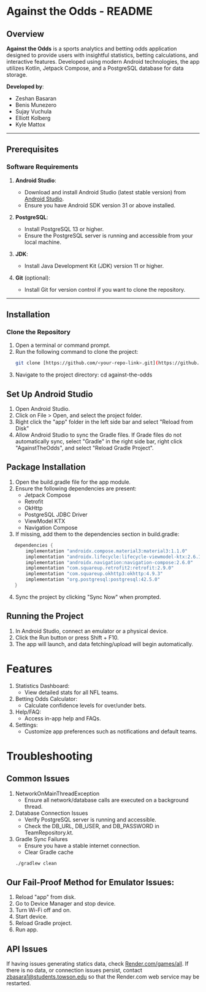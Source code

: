 # Against the Odds - README

## Overview

**Against the Odds** is a sports analytics and betting odds application designed to provide users with insightful statistics, betting calculations, and interactive features. Developed using modern Android technologies, the app utilizes Kotlin, Jetpack Compose, and a PostgreSQL database for data storage.

**Developed by**:
- Zeshan Basaran
- Benis Munezero
- Sujay Vuchula
- Elliott Kolberg
- Kyle Mattox

---

## Prerequisites

### **Software Requirements**
1. **Android Studio**:
    - Download and install Android Studio (latest stable version) from [Android Studio](https://developer.android.com/studio).
    - Ensure you have Android SDK version 31 or above installed.

2. **PostgreSQL**:
    - Install PostgreSQL 13 or higher.
    - Ensure the PostgreSQL server is running and accessible from your local machine.

3. **JDK**:
    - Install Java Development Kit (JDK) version 11 or higher.

4. **Git** (optional):
    - Install Git for version control if you want to clone the repository.

---

## Installation

### **Clone the Repository**
1. Open a terminal or command prompt.
2. Run the following command to clone the project:
   ```bash
   git clone [https://github.com/<your-repo-link>.git](https://github.com/Benismu6/Against-the-Odds.git)
3. Navigate to the project directory:
   cd against-the-odds

## Set Up Android Studio
1. Open Android Studio.
2. Click on File > Open, and select the project folder.
3. Right click the "app" folder in the left side bar and select "Reload from Disk"
4. Allow Android Studio to sync the Gradle files. If Grade files do not automatically sync, select
   "Gradle" in the right side bar, right click "AgainstTheOdds", and select "Reload Gradle Project".

## Package Installation
1. Open the build.gradle file for the app module.
2. Ensure the following dependencies are present:
    - Jetpack Compose 
    - Retrofit 
    - OkHttp 
    - PostgreSQL JDBC Driver 
    - ViewModel KTX 
    - Navigation Compose
3. If missing, add them to the dependencies section in build.gradle:
```gradle
   dependencies {
       implementation "androidx.compose.material3:material3:1.1.0"
       implementation "androidx.lifecycle:lifecycle-viewmodel-ktx:2.6.1"
       implementation "androidx.navigation:navigation-compose:2.6.0"
       implementation "com.squareup.retrofit2:retrofit:2.9.0"
       implementation "com.squareup.okhttp3:okhttp:4.9.3"
       implementation "org.postgresql:postgresql:42.5.0"
   }
```
4. Sync the project by clicking "Sync Now" when prompted.

## Running the Project
1. In Android Studio, connect an emulator or a physical device.
2. Click the Run button or press Shift + F10.
3. The app will launch, and data fetching/upload will begin automatically.

# Features
1. Statistics Dashboard:
    - View detailed stats for all NFL teams.
2. Betting Odds Calculator:
    - Calculate confidence levels for over/under bets.
3. Help/FAQ:
    - Access in-app help and FAQs.
4. Settings:
    - Customize app preferences such as notifications and default teams.

# Troubleshooting
## Common Issues
1. NetworkOnMainThreadException
    - Ensure all network/database calls are executed on a background thread.
2. Database Connection Issues
    - Verify PostgreSQL server is running and accessible.
    - Check the DB_URL, DB_USER, and DB_PASSWORD in TeamRepository.kt.
3. Gradle Sync Failures
    - Ensure you have a stable internet connection.
    - Clear Gradle cache
   ```bash
   ./gradlew clean
## Our Fail-Proof Method for Emulator Issues:
1. Reload "app" from disk.
2. Go to Device Manager and stop device.
3. Turn Wi-Fi off and on.
4. Start device.
5. Reload Gradle project.
6. Run app.
## API Issues
If having issues generating statics data, check [Render.com/games/all](https://nfl-api.onrender.com/games/all).
If there is no data, or connection issues persist, contact zbasara1@students.towson.edu so that the
Render.com web service may be restarted.
